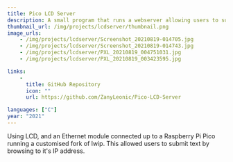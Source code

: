 ```yaml
---
title: Pico LCD Server
description: A small program that runs a webserver allowing users to submit text to be displayed on a LCD screen attached to a RP2040 device
thumbnail_url: /img/projects/lcdserver/thumbnail.png
image_urls: 
    - /img/projects/lcdserver/Screenshot_20210819-014705.jpg
    - /img/projects/lcdserver/Screenshot_20210819-014743.jpg
    - /img/projects/lcdserver/PXL_20210819_004751031.jpg
    - /img/projects/lcdserver/PXL_20210819_003423595.jpg

links: 
    - 
      title: GitHub Repository
      icon: ""
      url: https://github.com/ZanyLeonic/Pico-LCD-Server

languages: ["C"]
year: "2021"
---
```

Using LCD, and an Ethernet module connected up to a Raspberry Pi Pico running a customised fork of lwip. This allowed users to submit text by browsing to it's IP address.